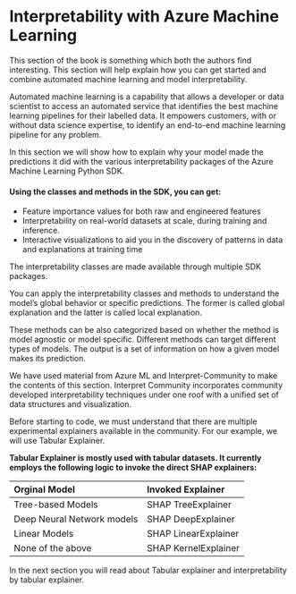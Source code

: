 # Interpretability with Azure Machine Learning

This section of the book is something which both the authors find interesting. This section will help explain how you can get started and combine automated machine learning and model interpretability. 

Automated machine learning is a capability that allows a developer or data scientist to access an automated service that identifies the best machine learning pipelines for their labelled data. It empowers customers, with or without data science expertise, to identify an end-to-end machine learning pipeline for any problem.

In this section we will show how to explain why your model made the predictions it did with the various interpretability packages of the Azure Machine Learning Python SDK. 

#### Using the classes and methods in the SDK, you can get:

* Feature importance values for both raw and engineered features
* Interpretability on real-world datasets at scale, during training and inference.
* Interactive visualizations to aid you in the discovery of patterns in data and explanations at training time

The interpretability classes are made available through multiple SDK packages.

You can apply the interpretability classes and methods to understand the model’s global behavior or specific predictions. The former is called global explanation and the latter is called local explanation.

These methods can be also categorized based on whether the method is model agnostic or model specific. Different methods can target different types of models. The output is a set of information on how a given model makes its prediction. 

We have used material from Azure ML and Interpret-Community to make the contents of this section. Interpret Community incorporates community developed interpretability techniques under one roof with a unified set of data structures and visualization.

Before starting to code, we must understand that there are multiple experimental explainers available in the community. For our example, we will use Tabular Explainer.  


**Tabular Explainer is mostly used with tabular datasets. It currently employs the following logic to invoke the direct SHAP explainers:**  


| **Orginal Model** | **Invoked Explainer** |
| :--- | :--- |
| Tree-based Models | SHAP TreeExplainer |
| Deep Neural Network models | SHAP DeepExplainer |
| Linear Models | SHAP LinearExplainer |
| None of the above | SHAP KernelExplainer |

In the next section you will read about Tabular explainer and interpretability by tabular explainer.

